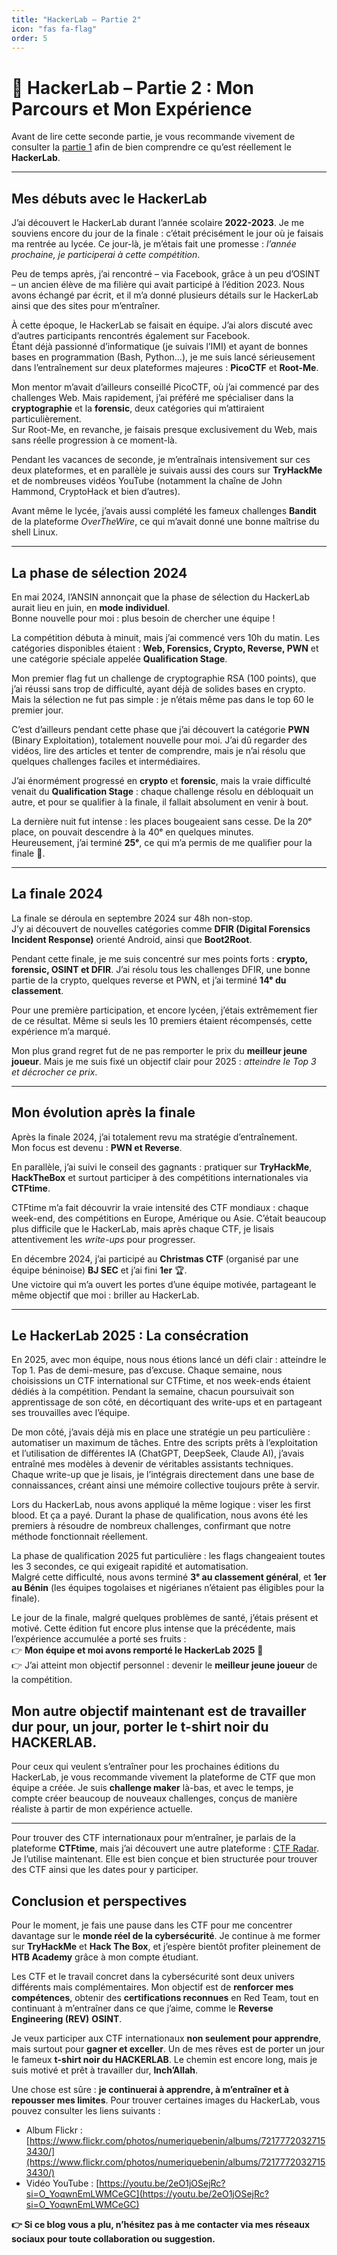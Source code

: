```yaml
---
title: "HackerLab – Partie 2"
icon: "fas fa-flag"
order: 5
---
```


# 🚀 HackerLab – Partie 2 : Mon Parcours et Mon Expérience

Avant de lire cette seconde partie, je vous recommande vivement de consulter la [partie 1](/posts/mon-post-hackerlab-partie-1/) afin de bien comprendre ce qu’est réellement le **HackerLab**.  

---

## Mes débuts avec le HackerLab
J’ai découvert le HackerLab durant l’année scolaire **2022-2023**. Je me souviens encore du jour de la finale : c’était précisément le jour où je faisais ma rentrée au lycée. Ce jour-là, je m’étais fait une promesse : *l’année prochaine, je participerai à cette compétition*.  

Peu de temps après, j’ai rencontré – via Facebook, grâce à un peu d’OSINT – un ancien élève de ma filière qui avait participé à l’édition 2023. Nous avons échangé par écrit, et il m’a donné plusieurs détails sur le HackerLab ainsi que des sites pour m’entraîner.  

À cette époque, le HackerLab se faisait en équipe. J’ai alors discuté avec d’autres participants rencontrés également sur Facebook.  
Étant déjà passionné d’informatique (je suivais l’IMI) et ayant de bonnes bases en programmation (Bash, Python…), je me suis lancé sérieusement dans l’entraînement sur deux plateformes majeures : **PicoCTF** et **Root-Me**.  

Mon mentor m’avait d’ailleurs conseillé PicoCTF, où j’ai commencé par des challenges Web. Mais rapidement, j’ai préféré me spécialiser dans la **cryptographie** et la **forensic**, deux catégories qui m’attiraient particulièrement.  
Sur Root-Me, en revanche, je faisais presque exclusivement du Web, mais sans réelle progression à ce moment-là.  

Pendant les vacances de seconde, je m’entraînais intensivement sur ces deux plateformes, et en parallèle je suivais aussi des cours sur **TryHackMe** et de nombreuses vidéos YouTube (notamment la chaîne de John Hammond, CryptoHack et bien d’autres).  

Avant même le lycée, j’avais aussi complété les fameux challenges **Bandit** de la plateforme *OverTheWire*, ce qui m’avait donné une bonne maîtrise du shell Linux.  

---

## La phase de sélection 2024
En mai 2024, l’ANSIN annonçait que la phase de sélection du HackerLab aurait lieu en juin, en **mode individuel**.  
Bonne nouvelle pour moi : plus besoin de chercher une équipe !  

La compétition débuta à minuit, mais j’ai commencé vers 10h du matin. Les catégories disponibles étaient : **Web, Forensics, Crypto, Reverse, PWN** et une catégorie spéciale appelée **Qualification Stage**.  

Mon premier flag fut un challenge de cryptographie RSA (100 points), que j’ai réussi sans trop de difficulté, ayant déjà de solides bases en crypto. Mais la sélection ne fut pas simple : je n’étais même pas dans le top 60 le premier jour.  

C’est d’ailleurs pendant cette phase que j’ai découvert la catégorie **PWN** (Binary Exploitation), totalement nouvelle pour moi. J’ai dû regarder des vidéos, lire des articles et tenter de comprendre, mais je n’ai résolu que quelques challenges faciles et intermédiaires.  

J’ai énormément progressé en **crypto** et **forensic**, mais la vraie difficulté venait du **Qualification Stage** : chaque challenge résolu en débloquait un autre, et pour se qualifier à la finale, il fallait absolument en venir à bout.  

La dernière nuit fut intense : les places bougeaient sans cesse. De la 20ᵉ place, on pouvait descendre à la 40ᵉ en quelques minutes.  
Heureusement, j’ai terminé **25ᵉ**, ce qui m’a permis de me qualifier pour la finale 🎉.  

---

## La finale 2024
La finale se déroula en septembre 2024 sur 48h non-stop.  
J’y ai découvert de nouvelles catégories comme **DFIR (Digital Forensics Incident Response)** orienté Android, ainsi que **Boot2Root**.  

Pendant cette finale, je me suis concentré sur mes points forts : **crypto, forensic, OSINT et DFIR**. J’ai résolu tous les challenges DFIR, une bonne partie de la crypto, quelques reverse et PWN, et j’ai terminé **14ᵉ du classement**.  

Pour une première participation, et encore lycéen, j’étais extrêmement fier de ce résultat. Même si seuls les 10 premiers étaient récompensés, cette expérience m’a marqué.  

Mon plus grand regret fut de ne pas remporter le prix du **meilleur jeune joueur**. Mais je me suis fixé un objectif clair pour 2025 : *atteindre le Top 3 et décrocher ce prix*.  

---

## Mon évolution après la finale
Après la finale 2024, j’ai totalement revu ma stratégie d’entraînement.  
Mon focus est devenu : **PWN et Reverse**.  

En parallèle, j’ai suivi le conseil des gagnants : pratiquer sur **TryHackMe**, **HackTheBox** et surtout participer à des compétitions internationales via **CTFtime**.  

CTFtime m’a fait découvrir la vraie intensité des CTF mondiaux : chaque week-end, des compétitions en Europe, Amérique ou Asie. C’était beaucoup plus difficile que le HackerLab, mais après chaque CTF, je lisais attentivement les *write-ups* pour progresser.  

En décembre 2024, j’ai participé au **Christmas CTF** (organisé par une équipe béninoise) **BJ SEC** et j’ai fini **1er** 🏆.  
Une victoire qui m’a ouvert les portes d’une équipe motivée, partageant le même objectif que moi : briller au HackerLab.  

---

## Le HackerLab 2025 : La consécration
En 2025, avec mon équipe, nous nous étions lancé un défi clair : atteindre le Top 1.
Pas de demi-mesure, pas d’excuse. Chaque semaine, nous choisissions un CTF international sur CTFtime, et nos week-ends étaient dédiés à la compétition. Pendant la semaine, chacun poursuivait son apprentissage de son côté, en décortiquant des write-ups et en partageant ses trouvailles avec l’équipe.

De mon côté, j’avais déjà mis en place une stratégie un peu particulière : automatiser un maximum de tâches. Entre des scripts prêts à l’exploitation et l’utilisation de différentes IA (ChatGPT, DeepSeek, Claude AI), j’avais entraîné mes modèles à devenir de véritables assistants techniques. Chaque write-up que je lisais, je l’intégrais directement dans une base de connaissances, créant ainsi une mémoire collective toujours prête à servir.

Lors du HackerLab, nous avons appliqué la même logique : viser les first blood. Et ça a payé. Durant la phase de qualification, nous avons été les premiers à résoudre de nombreux challenges, confirmant que notre méthode fonctionnait réellement.

La phase de qualification 2025 fut particulière : les flags changeaient toutes les 3 secondes, ce qui exigeait rapidité et automatisation.  
Malgré cette difficulté, nous avons terminé **3ᵉ au classement général**, et **1er au Bénin** (les équipes togolaises et nigérianes n’étaient pas éligibles pour la finale).  

Le jour de la finale, malgré quelques problèmes de santé, j’étais présent et motivé. Cette édition fut encore plus intense que la précédente, mais l’expérience accumulée a porté ses fruits :  
👉 **Mon équipe et moi avons remporté le HackerLab 2025** 🎉  
👉 J’ai atteint mon objectif personnel : devenir le **meilleur jeune joueur** de la compétition.  
## Mon autre objectif maintenant est de **travailler dur pour, un jour, porter le t-shirt noir du HACKERLAB**.  

Pour ceux qui veulent s’entraîner pour les prochaines éditions du HackerLab, je vous recommande vivement la plateforme de CTF que mon équipe a créée. Je suis **challenge maker** là-bas, et avec le temps, je compte créer beaucoup de nouveaux challenges, conçus de manière réaliste à partir de mon expérience actuelle.


---
Pour trouver des CTF internationaux pour m’entraîner, je parlais de la plateforme **CTFtime**, mais j’ai découvert une autre plateforme : [CTF Radar](https://ctf-radar.cybzan.com/). Je l’utilise maintenant. Elle est bien conçue et bien structurée pour trouver des CTF ainsi que les dates pour y participer.

## Conclusion et perspectives

Pour le moment, je fais une pause dans les CTF pour me concentrer davantage sur le **monde réel de la cybersécurité**. Je continue à me former sur **TryHackMe** et **Hack The Box**, et j’espère bientôt profiter pleinement de **HTB Academy** grâce à mon compte étudiant.

Les CTF et le travail concret dans la cybersécurité sont deux univers différents mais complémentaires. Mon objectif est de **renforcer mes compétences**, obtenir des **certifications reconnues** en Red Team, tout en continuant à m’entraîner dans ce que j’aime, comme le **Reverse Engineering (REV)**   **OSINT**.

Je veux participer aux CTF internationaux **non seulement pour apprendre**, mais surtout pour **gagner et exceller**. Un de mes rêves est de porter un jour le fameux **t-shirt noir du HACKERLAB**. Le chemin est encore long, mais je suis motivé et prêt à travailler dur, **Inch’Allah**.

Une chose est sûre : **je continuerai à apprendre, à m’entraîner et à repousser mes limites**.
Pour trouver certaines images du HackerLab, vous pouvez consulter les liens suivants :  

- Album Flickr : [https://www.flickr.com/photos/numeriquebenin/albums/72177720327153430/](https://www.flickr.com/photos/numeriquebenin/albums/72177720327153430/)  
- Vidéo YouTube : [https://youtu.be/2eO1jOSejRc?si=O_YoqwnEmLWMCeGC](https://youtu.be/2eO1jOSejRc?si=O_YoqwnEmLWMCeGC)


**👉 Si ce blog vous a plu, n’hésitez pas à me contacter via mes réseaux sociaux pour toute collaboration ou suggestion.**

